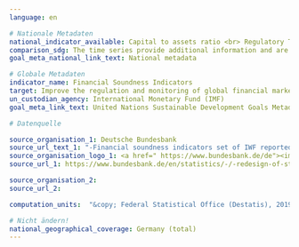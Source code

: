 ```yaml
---
language: en

# Nationale Metadaten
national_indicator_available: Capital to assets ratio <br> Regulatory Tier 1 capital to risk-weighted assets <br> Nonperforming loans net of provisions to capital <br> Nonperforming loans net of provisions to gross loans <br> Return on assets <br> Liquid assets to short-term liabilities <br> Net open position in foreign exchange to capital
comparison_sdg: The time series provide additional information and are not compliant with the international metadata description.
goal_meta_national_link_text: National metadata

# Globale Metadaten
indicator_name: Financial Soundness Indicators
target: Improve the regulation and monitoring of global financial markets and institutions and strengthen the implementation of such regulations
un_custodian_agency: International Monetary Fund (IMF)
goal_meta_link_text: United Nations Sustainable Development Goals Metadata

# Datenquelle

source_organisation_1: Deutsche Bundesbank
source_url_text_1: "-Financial soundness indicators set of IWF reported by Deutsche Bundesbank"
source_organisation_logo_1: <a href=" https://www.bundesbank.de/de"><img src="https://g205sdgs.github.io/sdg-indicators/public/LogosEn/bundesbank.png" alt="Logo Bundesbank" /></a>
source_url_1: https://www.bundesbank.de/en/statistics/-/-redesign-of-statistics-web-pages-798878

source_organisation_2:
source_url_2:

computation_units:  "&copy; Federal Statistical Office (Destatis), 2019"

# Nicht ändern!
national_geographical_coverage: Germany (total)
---
```

